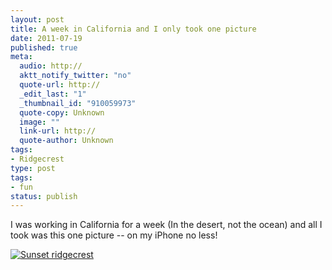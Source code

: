 ```yaml
---
layout: post
title: A week in California and I only took one picture
date: 2011-07-19
published: true
meta:
  audio: http://
  aktt_notify_twitter: "no"
  quote-url: http://
  _edit_last: "1"
  _thumbnail_id: "910059973"
  quote-copy: Unknown
  image: ""
  link-url: http://
  quote-author: Unknown
tags:
- Ridgecrest
type: post
tags:
- fun
status: publish
---
```

I was working in California for a week (In the desert, not the ocean) and all I took was this one picture -- on my iPhone no less!

[![](http://media.eick.us/2011/07/2011-07-16-at-13-16-39-500x237.jpg "Sunset ridgecrest")](http://media.eick.us/2011/07/2011-07-16-at-13-16-39.jpg)
